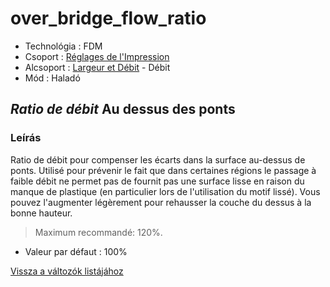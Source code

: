 # over\_bridge\_flow\_ratio

* Technológia : FDM
* Csoport : [Réglages de l'Impression](../print_settings/print_settings.md)
* Alcsoport : [Largeur et Débit](../print_settings/print_settings.md#largeur-et-débit) - Débit
* Mód : Haladó

## _Ratio de débit_ Au dessus des ponts

### Leírás

Ratio de débit pour compenser les écarts dans la surface au-dessus de ponts. Utilisé pour prévenir le fait que dans certaines régions le passage à faible débit ne permet pas de fournit pas une surface lisse en raison du manque de plastique \(en particulier lors de l'utilisation du motif lissé\). Vous pouvez l'augmenter légèrement pour rehausser la couche du dessus à la bonne hauteur.

> Maximum recommandé: 120%.

* Valeur par défaut : 100%

[Vissza a változók listájához](variable_list.md)

